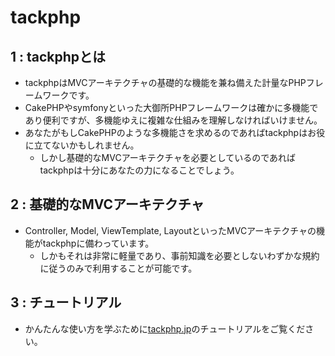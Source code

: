 # tackphp

## 1 : tackphpとは
- tackphpはMVCアーキテクチャの基礎的な機能を兼ね備えた計量なPHPフレームワークです。
- CakePHPやsymfonyといった大御所PHPフレームワークは確かに多機能であり便利ですが、多機能ゆえに複雑な仕組みを理解しなければいけません。
- あなたがもしCakePHPのような多機能さを求めるのであればtackphpはお役に立てないかもしれません。
	- しかし基礎的なMVCアーキテクチャを必要としているのであればtackphpは十分にあなたの力になることでしょう。

## 2 : 基礎的なMVCアーキテクチャ
- Controller, Model, ViewTemplate, LayoutといったMVCアーキテクチャの機能がtackphpに備わっています。
	- しかもそれは非常に軽量であり、事前知識を必要としないわずかな規約に従うのみで利用することが可能です。

## 3 : チュートリアル
- かんたんな使い方を学ぶために[tackphp.jp](http://tackphp.jp/)のチュートリアルをご覧ください。
